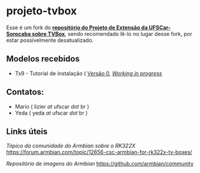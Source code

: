 # projeto-tvbox
Esse é um fork do [**repositório do Projeto de Extensão da UFSCar-Sorocaba sobre TVBox**](https://github.com/lizier/projeto-tvbox), sendo recomendado lê-lo no lugar desse fork, por estar possívelmente desatualizado.


## Modelos recebidos
* Tx9 - Tutorial de instalação ( [Versão 0](./tx9-fake-hotspot/README.md), [*Working in progress*](./tx9-instalacao-armbian-ssh)


## Contatos:
* Mario ( lizier _at_ ufscar _dot_ br )
* Yeda ( yeda _at_ ufscar _dot_ br )



## Links úteis

*Tópico da comunidade do Armbian sobre o RK322X*
https://forum.armbian.com/topic/12656-csc-armbian-for-rk322x-tv-boxes/

*Repositório de imagens do Armbian*
https://github.com/armbian/community
